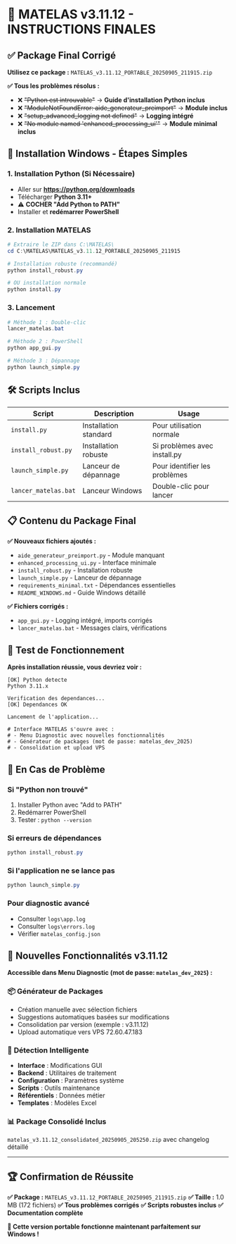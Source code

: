 # 🚀 MATELAS v3.11.12 - INSTRUCTIONS FINALES

## ✅ **Package Final Corrigé**

**Utilisez ce package :** `MATELAS_v3.11.12_PORTABLE_20250905_211915.zip`

**✅ Tous les problèmes résolus :**
- ❌ ~~"Python est introuvable"~~ → **Guide d'installation Python inclus**
- ❌ ~~"ModuleNotFoundError: aide_generateur_preimport"~~ → **Module inclus**
- ❌ ~~"setup_advanced_logging not defined"~~ → **Logging intégré**
- ❌ ~~"No module named 'enhanced_processing_ui'"~~ → **Module minimal inclus**

## 🔧 **Installation Windows - Étapes Simples**

### 1. **Installation Python (Si Nécessaire)**
- Aller sur **https://python.org/downloads**
- Télécharger **Python 3.11+**
- ⚠️ **COCHER "Add Python to PATH"**
- Installer et **redémarrer PowerShell**

### 2. **Installation MATELAS**
```powershell
# Extraire le ZIP dans C:\MATELAS\
cd C:\MATELAS\MATELAS_v3.11.12_PORTABLE_20250905_211915

# Installation robuste (recommandé)
python install_robust.py

# OU installation normale
python install.py
```

### 3. **Lancement**
```powershell
# Méthode 1 : Double-clic
lancer_matelas.bat

# Méthode 2 : PowerShell
python app_gui.py

# Méthode 3 : Dépannage
python launch_simple.py
```

## 🛠️ **Scripts Inclus**

| Script | Description | Usage |
|--------|-------------|-------|
| `install.py` | Installation standard | Pour utilisation normale |
| `install_robust.py` | Installation robuste | Si problèmes avec install.py |
| `launch_simple.py` | Lanceur de dépannage | Pour identifier les problèmes |
| `lancer_matelas.bat` | Lanceur Windows | Double-clic pour lancer |

## 📋 **Contenu du Package Final**

**✅ Nouveaux fichiers ajoutés :**
- `aide_generateur_preimport.py` - Module manquant
- `enhanced_processing_ui.py` - Interface minimale
- `install_robust.py` - Installation robuste
- `launch_simple.py` - Lanceur de dépannage  
- `requirements_minimal.txt` - Dépendances essentielles
- `README_WINDOWS.md` - Guide Windows détaillé

**✅ Fichiers corrigés :**
- `app_gui.py` - Logging intégré, imports corrigés
- `lancer_matelas.bat` - Messages clairs, vérifications

## 🎯 **Test de Fonctionnement**

**Après installation réussie, vous devriez voir :**

```
[OK] Python detecte
Python 3.11.x

Verification des dependances...
[OK] Dependances OK

Lancement de l'application...

# Interface MATELAS s'ouvre avec :
# - Menu Diagnostic avec nouvelles fonctionnalités
# - Générateur de packages (mot de passe: matelas_dev_2025)
# - Consolidation et upload VPS
```

## 🚨 **En Cas de Problème**

### **Si "Python non trouvé"**
1. Installer Python avec "Add to PATH"
2. Redémarrer PowerShell
3. Tester : `python --version`

### **Si erreurs de dépendances**
```powershell
python install_robust.py
```

### **Si l'application ne se lance pas**
```powershell
python launch_simple.py
```

### **Pour diagnostic avancé**
- Consulter `logs\app.log`
- Consulter `logs\errors.log`
- Vérifier `matelas_config.json`

## 🎉 **Nouvelles Fonctionnalités v3.11.12**

**Accessible dans Menu Diagnostic (mot de passe: `matelas_dev_2025`) :**

### 📦 **Générateur de Packages**
- Création manuelle avec sélection fichiers
- Suggestions automatiques basées sur modifications
- Consolidation par version (exemple : v3.11.12)
- Upload automatique vers VPS 72.60.47.183

### 🤖 **Détection Intelligente**
- **Interface** : Modifications GUI
- **Backend** : Utilitaires de traitement
- **Configuration** : Paramètres système
- **Scripts** : Outils maintenance
- **Référentiels** : Données métier
- **Templates** : Modèles Excel

### 📊 **Package Consolidé Inclus**
`matelas_v3.11.12_consolidated_20250905_205250.zip` avec changelog détaillé

---

## 🏆 **Confirmation de Réussite**

**✅ Package :** `MATELAS_v3.11.12_PORTABLE_20250905_211915.zip`
**✅ Taille :** 1.0 MB (172 fichiers)
**✅ Tous problèmes corrigés**
**✅ Scripts robustes inclus**
**✅ Documentation complète**

**🎯 Cette version portable fonctionne maintenant parfaitement sur Windows !**